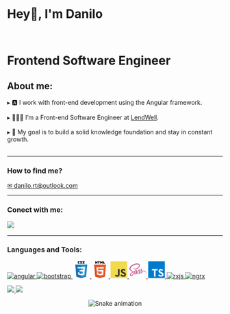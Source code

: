 <h1 align="left">Hey👋, I'm Danilo</h1> <br />
<h1 align="left">Frontend Software Engineer</h1>

<h2 align="left">About me:</h2>
▸ 🅰️ I work with front-end development using the Angular framework. <br/> <br/>
▸ 👨🏽‍💻 I’m a Front-end Software Engineer at <a href="https://lendwell.ie/" target="_blank">LendWell</a>. <br/> <br/>
▸ 🧠 My goal is to build a solid knowledge foundation and stay in constant growth. <br/> <br/>

<hr/>

<h3>How to find me?</h3>
<a href="mailto:danilo.rt@outlook.com">✉︎ danilo.rt@outlook.com</a> <br/>

<hr/>

<h3 align="left">Conect with me:</h3>
<div align="left">
  <a href="https://www.linkedin.com/in/danilorodriguesteixeira/" target="_blank"><img src="https://img.shields.io/badge/-LinkedIn-%230077B5?style=for-the-badge&logo=linkedin&logoColor=white" target="_blank"></a> 
</div>

<hr/>

<h3 align="left">Languages and Tools:</h3>
<p align="left"> 
  <a href="https://angular.io" target="_blank" rel="noreferrer"> 
    <img src="https://angular.io/assets/images/logos/angular/angular.svg" alt="angular" width="40" height="40"/> 
  </a> 
  <a href="https://getbootstrap.com" target="_blank" rel="noreferrer">
		<img src="https://cdn.jsdelivr.net/gh/devicons/devicon@latest/icons/bootstrap/bootstrap-original-wordmark.svg"  alt="bootstrap" width="40" height="35"  />
  </a> 
  <a href="https://www.w3schools.com/css/" target="_blank" rel="noreferrer"> 
    <img src="https://raw.githubusercontent.com/devicons/devicon/master/icons/css3/css3-original-wordmark.svg" alt="css3" width="40" height="40"/> 
  </a> 
  <a href="https://www.w3.org/html/" target="_blank" rel="noreferrer"> 
    <img src="https://raw.githubusercontent.com/devicons/devicon/master/icons/html5/html5-original-wordmark.svg" alt="html5" width="40" height="40"/> 
  </a> 
  <a href="https://developer.mozilla.org/en-US/docs/Web/JavaScript" target="_blank" rel="noreferrer"> 
    <img src="https://raw.githubusercontent.com/devicons/devicon/master/icons/javascript/javascript-original.svg" alt="javascript" width="40" height="40"/> 
  </a> 
  <a href="https://sass-lang.com" target="_blank" rel="noreferrer"> 
    <img src="https://raw.githubusercontent.com/devicons/devicon/master/icons/sass/sass-original.svg" alt="sass" width="40" height="40"/> 
  </a> 
  <a href="https://www.typescriptlang.org/" target="_blank" rel="noreferrer"> 
    <img src="https://raw.githubusercontent.com/devicons/devicon/master/icons/typescript/typescript-original.svg" alt="typescript" width="40" height="40"/> 
	</a> 
  <a href="https://rxjs.dev/api" target="_blank" rel="noreferrer"> 
		<img src="https://cdn.jsdelivr.net/gh/devicons/devicon@latest/icons/rxjs/rxjs-original.svg" alt="rxjs" width="40" height="40"/>
	</a> 
  <a href="https://ngrx.io/" target="_blank" rel="noreferrer"> 
		<img src="https://cdn.jsdelivr.net/gh/devicons/devicon@latest/icons/ngrx/ngrx-original.svg" alt="ngrx" width="40" height="40" />
	</a> 
</p>

<div align="left">
  <a href="https://github.com/daniloteixeira">
    <img height="150em" src="https://github-readme-stats.vercel.app/api?username=daniloteixeira&count_private=true&include_all_commits=true&show_icons=true&theme=dracula&hide_border=false&show_owner=true"/>
    <img height="150em" src="https://github-readme-stats.vercel.app/api/top-langs/?username=daniloteixeira&theme=dracula&hide_border=false&&layout=compact"/>
  </a>
</div>

<div align="center">
  
  ![Snake animation](https://github.com/danielbped/danielbped/blob/output/github-contribution-grid-snake.svg)
  
</div>
